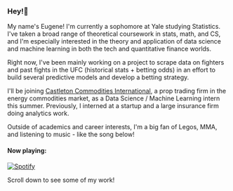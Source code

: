 ### Hey!👋

My name's Eugene! I'm currently a sophomore at Yale studying Statistics. I've taken a broad range of theoretical coursework in stats, math, and CS, and I'm especially interested in the theory and application of data science and machine learning in both the tech and quantitative finance worlds.

Right now, I've been mainly working on a project to scrape data on fighters and past fights in the UFC (historical stats + betting odds) in an effort to build several predictive models and develop a betting strategy.

I'll be joining [Castleton Commodities International](https://www.cci.com/), a prop trading firm in the energy commodities market, as a Data Science / Machine Learning intern this summer. Previously, I interned at a startup and a large insurance firm doing analytics work.

Outside of academics and career interests, I'm a big fan of Legos, MMA, and listening to music - like the song below!

<h4 align="left">Now playing:</h4>

[![Spotify](https://novatorem-i78zilzb2-ehan03.vercel.app/api/spotify)](https://open.spotify.com/user/9rhft5edluf3ddskc27y326k3)

Scroll down to see some of my work!
